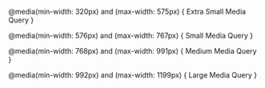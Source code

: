 @media(min-width: 320px) and (max-width: 575px) {
  Extra Small Media Query
} 

@media(min-width: 576px) and (max-width: 767px) {
  Small Media Query
}

@media(min-width: 768px) and (max-width: 991px) {
  Medium Media Query
} 

@media(min-width: 992px) and (max-width: 1199px) {
  Large Media Query
} 
